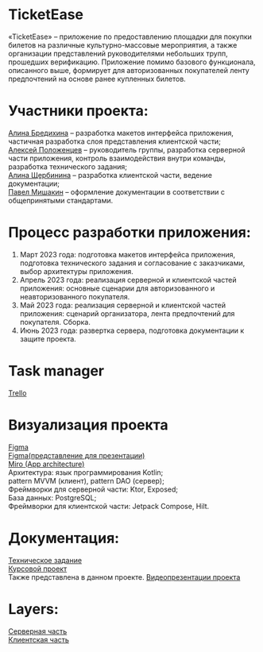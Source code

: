 # TicketEase
  «TicketEase» – приложение по предоставлению площадки для покупки билетов на различные культурно-массовые мероприятия, а также организации представлений руководителями небольших трупп, прошедших верификацию. Приложение помимо базового функционала, описанного выше, формирует для авторизованных покупателей ленту предпочтений на основе ранее купленных билетов.

# Участники проекта:
[Алина Бредихина](https://github.com/briilliin) – разработка макетов интерфейса приложения, частичная разработка слоя представления клиентской части;  
[Алексей Положенцев](https://github.com/Alex07062002) – руководитель группы, разработка серверной части приложения, контроль взаимодействия внутри команды, разработка технического задания;   
[Алина Щербинина](https://github.com/alinashch) – разработка клиентской части, ведение документации;  
[Павел Мишакин](https://github.com/mishakinGIT) – оформление документации в соответствии с общепринятыми стандартами.  

# Процесс разработки приложения:
1)	Март 2023 года: подготовка макетов интерфейса приложения, подготовка технического задания и согласование с заказчиками, выбор архитектуры приложения.  
2)	Апрель 2023 года: реализация серверной и клиентской частей приложения: основные сценарии для авторизованного и неавторизованного покупателя.  
3)	Май 2023 года: реализация серверной и клиентской частей приложения: сценарий организатора, лента предпочтений для покупателя. Сборка.  
4)	Июнь 2023 года: развертка сервера, подготовка документации к защите проекта.  

# Task manager
[Trello](https://trello.com/b/Bb9wuqqQ/concertticketseller)  

# Визуализация проекта
[Figma](https://www.figma.com/file/s0CDQJppLLEYR08BFfLLfi/TicketEase-Upgrade?type=design&node-id=0-1&t=PZtJM6pVqTOTzsjr-0)  
[Figma(представление для презентации)](https://www.figma.com/file/tdOG9JBKYX5Lrs92TDlV6F/Untitled?node-id=0%3A1&t=eE5Y2vTapVNAN9RP-1)  
[Miro (App architecture)](https://miro.com/app/board/uXjVMbiC6pc=/?share_link_id=458892867192)  
Архитектура: язык программирования Kotlin;  
pattern MVVM (клиент), pattern DAO (сервер);  
Фреймворки для серверной части: Ktor, Exposed;  
База данных: PostgreSQL;  
Фреймворки для клиентской части: Jetpack Compose, Hilt.

# Документация:
[Техническое задание](https://docs.google.com/document/d/1V-doTjfKDymV8wawug18wScM_Oo9z477/edit?usp=sharing&ouid=111021336820288723141&rtpof=true&sd=true)  
[Курсовой проект](https://docs.google.com/document/d/15V8hZoPt1lLatRSN1NjlkiLXLzAWUjKB/edit?usp=sharing&ouid=111021336820288723141&rtpof=true&sd=true)  
Также представлена в данном проекте.
[Видеопрезентации проекта](https://drive.google.com/drive/folders/1X-AqW_PGHgOFC8jY2CpknBi0AWcJoG_Q?usp=sharing)  

# Layers:  
[Серверная часть](https://github.com/Alex07062002/ticketEase)  
[Клиентская часть](https://github.com/alinashch/TicketEase_frontend)  


